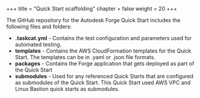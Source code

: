 +++
title = "Quick Start scaffolding"
chapter = false
weight = 20
+++

The GitHub repository for the Autodesk Forge Quick Start includes the following files and folders:

- **.taskcat.yml** - Contains the test configuration and parameters used for automated testing.
- **templates** - Contains the AWS CloudFormation templates for the Quick Start. The templates can be in .yaml or .json file formats.
- **packages** - Contains the Forge application that gets deployed as part of the Quick Start
- **submodules** - Used for any referenced Quick Starts that are configured as submodules of the Quick Start. This Quick Start used AWS VPC and Linux Bastion quick starts as submodules.

